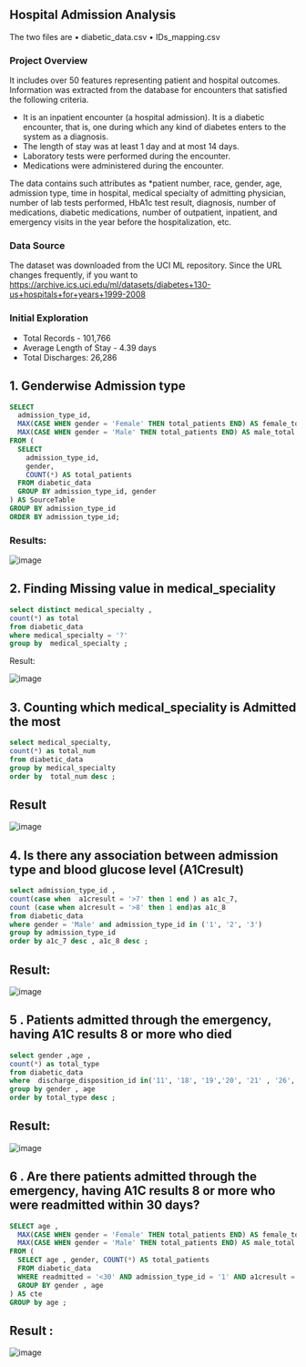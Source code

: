 ##  Hospital Admission Analysis

The two files are
• diabetic_data.csv
• IDs_mapping.csv

### Project Overview

 It includes over 50 features representing patient and hospital outcomes. Information was extracted from the database for encounters that satisfied the following criteria.
* It is an inpatient encounter (a hospital admission). It is a diabetic encounter, that is, one during which any kind of diabetes enters to the
system as a diagnosis.
* The length of stay was at least 1 day and at most 14 days.
* Laboratory tests were performed during the encounter.
* Medications were administered during the encounter.

The data contains such attributes as
*patient number, race, gender, age, admission type, 
time in hospital,
medical specialty of admitting physician, number of lab tests performed, HbA1c test
result, diagnosis, number of medications, diabetic medications, 
number of outpatient, inpatient, and
emergency visits in the year before the hospitalization, etc.


### Data Source
The dataset was downloaded from the UCI ML repository. Since the URL changes frequently, if you
want to
https://archive.ics.uci.edu/ml/datasets/diabetes+130-us+hospitals+for+years+1999-2008


### Initial Exploration
* Total Records - 101,766
* Average Length of Stay - 4.39 days
* Total Discharges: 26,286

## 1. Genderwise Admission type

```sql
SELECT
  admission_type_id,
  MAX(CASE WHEN gender = 'Female' THEN total_patients END) AS female_total,
  MAX(CASE WHEN gender = 'Male' THEN total_patients END) AS male_total
FROM (
  SELECT
    admission_type_id,
    gender,
    COUNT(*) AS total_patients
  FROM diabetic_data
  GROUP BY admission_type_id, gender
) AS SourceTable
GROUP BY admission_type_id
ORDER BY admission_type_id;

```
### Results:
![image](https://github.com/mahiyan446/Healthcare/assets/138512359/ec37750e-afbe-4dff-bc9e-48adf403187e)


## 2. Finding Missing value in medical_speciality

```sql
select distinct medical_specialty ,
count(*) as total 
from diabetic_data 
where medical_specialty = '?'
group by  medical_specialty ;

```

Result: 

![image](https://github.com/mahiyan446/Healthcare/assets/138512359/022fc010-b171-4306-9ec5-67a5a9fac71b)

## 3. Counting which medical_speciality is Admitted the most
```sql
select medical_specialty,
count(*) as total_num
from diabetic_data 
group by medical_specialty 
order by  total_num desc ;

```
## Result
![image](https://github.com/mahiyan446/Healthcare/assets/138512359/9831e577-356e-402b-86c3-46d5937ed80e)

## 4. Is there any association between admission type and blood glucose level (A1Cresult)

```sql
select admission_type_id , 
count(case when  a1cresult = '>7' then 1 end ) as a1c_7,
count (case when a1cresult = '>8' then 1 end)as a1c_8
from diabetic_data
where gender = 'Male' and admission_type_id in ('1', '2', '3')
group by admission_type_id 
order by a1c_7 desc , a1c_8 desc ;
```

## Result:

![image](https://github.com/mahiyan446/Healthcare/assets/138512359/52081090-a745-4ce7-87e7-80dd2d3eca54)


## 5 . Patients admitted through the emergency, having A1C results 8 or more who died 

```sql
select gender ,age ,
count(*) as total_type
from diabetic_data
where  discharge_disposition_id in('11', '18', '19','20', '21' , '26', '25') and a1cresult ='>8' and admission_type_id ='1'
group by gender , age 
order by total_type desc ;

```
## Result:
![image](https://github.com/mahiyan446/Healthcare/assets/138512359/5969e151-2c3a-4f62-a562-ea11905a9a58)



## 6 . Are there patients admitted through the emergency, having A1C results 8 or more who were readmitted within 30 days?  

```sql
SELECT age , 
  MAX(CASE WHEN gender = 'Female' THEN total_patients END) AS female_total,
  MAX(CASE WHEN gender = 'Male' THEN total_patients END) AS male_total
FROM (
  SELECT age , gender, COUNT(*) AS total_patients
  FROM diabetic_data
  WHERE readmitted = '<30' AND admission_type_id = '1' AND a1cresult = '>8'
  GROUP BY gender , age
) AS cte
GROUP by age ;

```

## Result : 

![image](https://github.com/mahiyan446/Healthcare/assets/138512359/56d3b40c-db2a-4fe9-9a0b-53985261aa3d)







